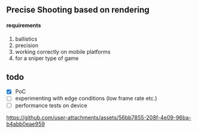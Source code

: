 ## Precise Shooting based on rendering

#### requirements
1. ballistics
2. precision
3. working correctly on mobile platforms
4. for a sniper type of game

## todo
- [x] PoC
- [ ] experimenting with edge conditions (low frame rate etc.)
- [ ] performance tests on device

https://github.com/user-attachments/assets/56bb7855-208f-4e09-96ba-b4abb0eae959
